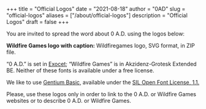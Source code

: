 +++
title = "Official Logos"
date = "2021-08-18"
author = "0AD"
slug = "official-logos"
aliases = ["/about/official-logos"]
description = "Official Logos"
draft = false
+++

You are invited to spread the word about 0 A.D. using the logos below:




**Wildfire Games logo with caption:** Wildfiregames logo, SVG format, in ZIP file.

“0 A.D.” is set in [Exocet](https://en.wikipedia.org/wiki/Exocet_%28typeface%29); “Wildfire Games” is in Akzidenz-Grotesk Extended BE. Neither of these fonts is available under a free license.

We like to use [Gentium Basic](http://scripts.sil.org/cms/scripts/page.php?site_id=nrsi&id=Gentium_basic), available under the [SIL Open Font License, 1.1.](http://scripts.sil.org/cms/scripts/page.php?site_id=nrsi&id=OFL)

Please, use these logos only in order to link to the 0 A.D. or Wildfire Games websites or to describe 0 A.D. or Wildfire Games.